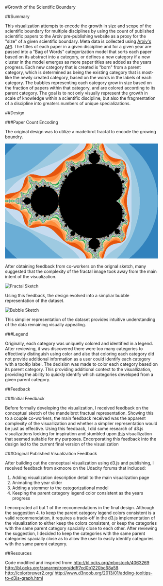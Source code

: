 #Growth of the Scientific Boundary

##Summary

This visualization attempts to encode the growth in size and scope of the scientific boundary for multiple disciplines by using the count of published scientific papers to the Arxiv pre-publishing website as a proxy for the "size" of a given scientific boundary. Meta data is collected using [Arxiv's API](http://arxiv.org/help/api/index). The titles of each paper in a given discipline and for a given year are passed into a "Bag of Words" categorization model that sorts each paper based on its abstract into a category, or defines a new category if a new cluster in the model emerges as more paper titles are added as the years progress. Each new category that is created is "born" from a parent category, which is determined as being the existing category that is most-like the newly created category, based on the words in the labels of each category. The bubbles representing each category grow in size based on the fraction of papers within that category, and are colored according to its parent category. The goal is to not only visually represent the growth in scale of knowledge within a scientific discipline, but also the fragmentation of a discipline into greaters numbers of unique specializations.

##Design

###Paper Count Encoding

The original design was to utilize a madelbrot fractal to encode the growing boundry.

![Mandelbrot Fractal](https://github.com/cole-maclean/Udacity-DSNDP6/blob/master/madelbrot_fractal.png)

After obtaining feedback from co-workers on the orignal sketch, many suggested that the complexity of the fractal image took away from the main intent of the visualization.

![Fractal Sketch](https://github.com/cole-maclean/Udacity-DSNDP6/blob/master/fractal_sketch.jpeg)

 Using this feedback, the design evolved into a simpliar bubble representation of the dataset. 

![Bubble Sketch](https://github.com/cole-maclean/Udacity-DSNDP6/blob/master/bubble_sketch.jpeg)

 This simplier representation of the dataset provides intuitive understanding of the data remaining visually appealing.

###Legend

Originally, each category was uniquelly colored and identified in a legend. After reviewing, it was discovered there were too many categories to effectively distinguish using color and also that coloring each category did not provide additional information as a user could identify each category with a tooltip label. The decision was made to color each category based on its parent category. This providing additional context to the visuallization, providing the ability to quickly identify which categories developed from a given parent category.

##Feedback

###Initial Feedback

Before formally developing the visualization, I received feedback on the conceptual sketch of the mandelbrot fractual representation. Showing this to a couple co-workers, the main feedback received was the apparent complexity of the visuallization and whether a simplier representation would be just as effective. Using this feedback, I did some research of d3.js visualizations looking for inspiration and stumbled upon [this](http://bl.ocks.org/mbostock/4063269) visuallization that seemed suitable for my purposes. Encorporating this feedback into the design led to the current final version of the visualization

###Original Published Visualization Feedback

After building out the conceptual visualization using d3.js and publishing, I received feedback from akmoore on the Udacity forums that included:
1. Adding visualization description detail to the main visualization page
2. Animating the year slider
3. Adding a stemmer to the categorizational model
4. Keeping the parent category legend color consistent as the years progress

I encorprated all but 1 of the reccomendations in the final design. Although the suggestion 4. to keep the parent category legend colors consistent is a valid recommendation, it requires a trade-off in the d3.js implementation of the visualization to either keep the colors consistent, or keep the categories with the same parent category spacially close to each other. After reviewing the suggestion, I decided to keep the categories with the same parent categories spacially close as to allow the user to easily identify categories with the same parent category.

##Resources

Code modified and inspried from:
    http://bl.ocks.org/mbostock/4063269
    http://bl.ocks.org/zanarmstrong/ddff7cd0b1220bc68a58
    http://colorbrewer2.org/
    http://www.d3noob.org/2013/01/adding-tooltips-to-d3js-graph.html